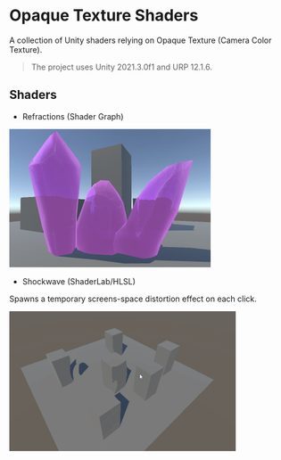 # Opaque Texture Shaders

A collection of Unity shaders relying on Opaque Texture (Camera Color Texture).

> The project uses Unity 2021.3.0f1 and URP 12.1.6.

## Shaders

- Refractions (Shader Graph)

![Refractions](Documentation/refractions.jpg)

- Shockwave (ShaderLab/HLSL)

Spawns a temporary screens-space distortion effect on each click.

![Shockwave](Documentation/shockwave.gif)